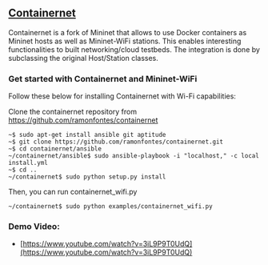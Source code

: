 <a id="containernet"></a>
## [Containernet](#containernet)
Containernet is a fork of Mininet that allows to use Docker containers as Mininet hosts as well as Mininet-WiFi stations.
This enables interesting functionalities to built networking/cloud testbeds. The integration is done by subclassing the original Host/Station classes.


### Get started with Containernet and Mininet-WiFi

Follow these below for installing Containernet with Wi-Fi capabilities:

Clone the containernet repository from https://github.com/ramonfontes/containernet
```
~$ sudo apt-get install ansible git aptitude
~$ git clone https://github.com/ramonfontes/containernet.git
~$ cd containernet/ansible
~/containernet/ansible$ sudo ansible-playbook -i "localhost," -c local install.yml
~$ cd ..
~/containernet$ sudo python setup.py install
```
Then, you can run containernet_wifi.py
```
~/containernet$ sudo python examples/containernet_wifi.py
```
### Demo Video:

- [https://www.youtube.com/watch?v=3iL9P9T0UdQ](https://www.youtube.com/watch?v=3iL9P9T0UdQ)

